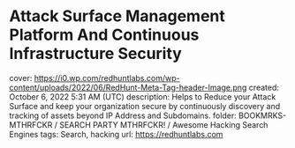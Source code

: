 # Attack Surface Management Platform And Continuous Infrastructure Security

cover: https://i0.wp.com/redhuntlabs.com/wp-content/uploads/2022/06/RedHunt-Meta-Tag-header-Image.png
created: October 6, 2022 5:31 AM (UTC)
description: Helps to Reduce your Attack Surface and keep your organization secure by continuously discovery and tracking of assets beyond IP Address and Subdomains.
folder: BOOKMRKS-MTHRFCKR / SEARCH PARTY MTHRFCKR! / Awesome Hacking Search Engines
tags: Search, hacking
url: https://redhuntlabs.com